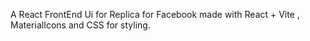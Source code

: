   A React FrontEnd Ui for Replica for Facebook made with React + Vite , MaterialIcons and CSS for styling.
